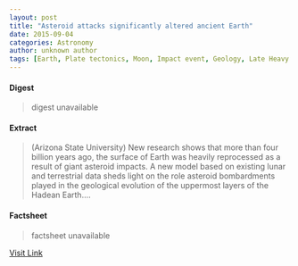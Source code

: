 ```yaml
---
layout: post
title: "Asteroid attacks significantly altered ancient Earth"
date: 2015-09-04
categories: Astronomy
author: unknown author
tags: [Earth, Plate tectonics, Moon, Impact event, Geology, Late Heavy Bombardment, Planetary science, Space science, Outer space, Physical sciences, Astronomy, Earth sciences, Nature, Planets of the Solar System, Solar System]
---
```



#### Digest
>digest unavailable

#### Extract
>(Arizona State University) New research shows that more than four billion years ago, the surface of Earth was heavily reprocessed as a result of giant asteroid impacts. A new model based on existing lunar and terrestrial data sheds light on the role asteroid bombardments played in the geological evolution of the uppermost layers of the Hadean Earth....

#### Factsheet
>factsheet unavailable

[Visit Link](http://www.eurekalert.org/pub_releases/2014-07/asu-aas073114.php)


